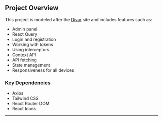 ## Project Overview

This project is modeled after the [Divar](https://divar.ir/s/tehran) site and includes features such as:
- Admin panel
- React Query
- Login and registration
- Working with tokens
- Using interceptors
- Context API
- API fetching
- State management
- Responsiveness for all devices

### Key Dependencies
- Axios
- Tailwind CSS
- React Router DOM
- React Icons

---
